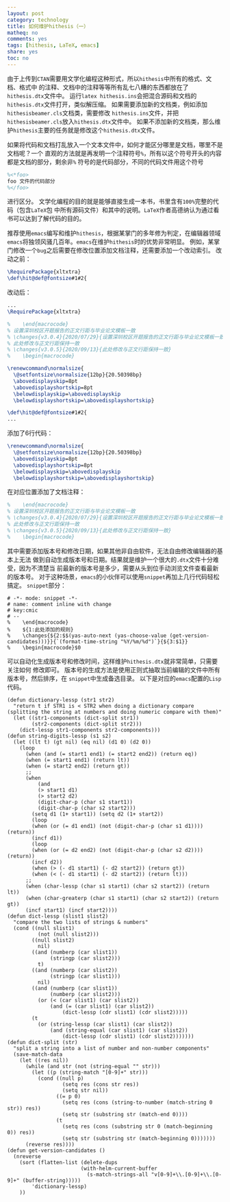 ```yaml
---
layout: post
category: technology
title: 如何维护hithesis（一）
matheq: no
comments: yes
tags: [hithesis, LaTeX, emacs]
share: yes
toc: no
---
```


由于上传到`CTAN`需要用文学化编程这种形式，所以`hithesis`中所有的格式、文档、格式中
的注释、文档中的注释等等所有乱七八糟的东西都放在了`hithesis.dtx`文件中。
运行`latex hithesis.ins`会把混合源码和文档的`hithesis.dtx`文件打开，类似解压缩。
如果需要添加新的文档类，例如添加`hithesisbeamer.cls`文档类，需要修改
`hithesis.ins`文件，并把`hithesisbeamer.cls`放入`hithesis.dtx`文件中。
如果不添加新的文档类，那么维护`hithesis`主要的任务就是修改这个`hithesis.dtx`文件。

如果将代码和文档打乱放入一个文本文件中，如何才能区分哪里是文档，哪里不是文档呢？一个
直观的方法就是再发明一个注释符号`%`，所有以这个符号开头的内容都是文档的部分，剩余非`%`
符号的是代码部分，不同的代码文件用这个符号

```LaTeX
%<*foo>
foo 文件的代码部分
%</foo>
```

进行区分。
文学化编程的目的就是能够直接生成一本书，书里含有`100%`完整的代码（包含`LaTeX`包
中所有源码文件）和其中的说明。`LaTeX`作者高德纳认为通过看书可以达到了解代码的目的。

推荐使用`emacs`编写和维护`hithesis`，根据某掌门的多年修为判定，在编辑器领域
`emacs`将独领风骚几百年。`emacs`在维护`hithesis`时的优势非常明显。
例如，某掌门修改一个`bug`之后需要在修改位置添加文档注释，还需要添加一个改动索引。
改动之前：


```LaTeX
\RequirePackage{xltxtra}
\def\hit@def@fontsize#1#2{
```

改动后：

```LaTeX
...
\RequirePackage{xltxtra}

%    \end{macrocode}
% 设置深圳校区开题报告的正文行距与毕业论文模板一致
% \changes{v3.0.4}{2020/07/29}{设置深圳校区开题报告的正文行距与毕业论文模板一致}
% 此处修改与正文行距保持一致
% \changes{v3.0.5}{2020/09/13}{此处修改与正文行距保持一致}
%    \begin{macrocode}

\renewcommand\normalsize{
  \@setfontsize\normalsize{12bp}{20.50398bp}
  \abovedisplayskip=8pt
  \abovedisplayshortskip=8pt
  \belowdisplayskip=\abovedisplayskip
  \belowdisplayshortskip=\abovedisplayshortskip}

\def\hit@def@fontsize#1#2{
...
```

添加了6行代码：

```LaTeX
\renewcommand\normalsize{
  \@setfontsize\normalsize{12bp}{20.50398bp}
  \abovedisplayskip=8pt
  \abovedisplayshortskip=8pt
  \belowdisplayskip=\abovedisplayskip
  \belowdisplayshortskip=\abovedisplayshortskip}
```

在对应位置添加了文档注释：

```LaTeX
%    \end{macrocode}
% 设置深圳校区开题报告的正文行距与毕业论文模板一致
% \changes{v3.0.4}{2020/07/29}{设置深圳校区开题报告的正文行距与毕业论文模板一致}
% 此处修改与正文行距保持一致
% \changes{v3.0.5}{2020/09/13}{此处修改与正文行距保持一致}
%    \begin{macrocode}
```

其中需要添加版本号和修改日期，如果其他非自由软件，无法自由修改编辑器的基本上无法
做到自动生成版本号和日期。结果就是维护一个很大的`.dtx`文件十分难受，因为不清楚当
前最新的版本号是多少，需要从头到位手动浏览文件查看最新的版本号。
对于这种场景，`emacs`的小伙伴可以使用`snippet`再加上几行代码轻松搞定。
`snippet`部分：

```
# -*- mode: snippet -*-
# name: comment inline with change
# key:cmic
# --
%    \end{macrocode}
%    ${1:此处添加的规则}
%    \changes{${2:$$(yas-auto-next (yas-choose-value (get-version-candidates)))}}{`(format-time-string "%Y/%m/%d")`}{${3:$1}}
%    \begin{macrocode}$0
```

可以自动化生成版本号和修改时间，这样维护`hithesis.dtx`就非常简单，只需要关注如何
修改即可。
版本号的生成方法是使用正则式抽取当前编辑的文件中所有版本号，然后排序，在
`snippet`中生成备选目录。
以下是对应的`emacs`配置的`Lisp`代码。

```Lisp
(defun dictionary-lessp (str1 str2)
  "return t if STR1 is < STR2 when doing a dictionary compare
(splitting the string at numbers and doing numeric compare with them)"
  (let ((str1-components (dict-split str1))
        (str2-components (dict-split str2)))
    (dict-lessp str1-components str2-components)))
(defun string-digits-lessp (s1 s2)
  (let ((lt t) (gt nil) (eq nil) (d1 0) (d2 0))
    (loop
      (when (and (= start1 end1) (= start2 end2)) (return eq))
      (when (= start1 end1) (return lt))
      (when (= start2 end2) (return gt))
      ;;
      (when
          (and
          (> start1 d1)
          (> start2 d2)
          (digit-char-p (char s1 start1))
          (digit-char-p (char s2 start2)))
        (setq d1 (1+ start1)) (setq d2 (1+ start2))
        (loop
        (when (or (= d1 end1) (not (digit-char-p (char s1 d1)))) (return))
        (incf d1))
        (loop
        (when (or (= d2 end2) (not (digit-char-p (char s2 d2)))) (return))
        (incf d2))
        (when (> (- d1 start1) (- d2 start2)) (return gt))
        (when (< (- d1 start1) (- d2 start2)) (return lt)))
      ;;
      (when (char-lessp (char s1 start1) (char s2 start2)) (return lt))
      (when (char-greaterp (char s1 start1) (char s2 start2)) (return gt))
      (incf start1) (incf start2))))
(defun dict-lessp (slist1 slist2)
  "compare the two lists of strings & numbers"
  (cond ((null slist1)
          (not (null slist2)))
        ((null slist2)
          nil)
        ((and (numberp (car slist1))
              (stringp (car slist2)))
          t)
        ((and (numberp (car slist2))
              (stringp (car slist1)))
          nil)
        ((and (numberp (car slist1))
              (numberp (car slist2)))
          (or (< (car slist1) (car slist2))
              (and (= (car slist1) (car slist2))
                  (dict-lessp (cdr slist1) (cdr slist2)))))
        (t
          (or (string-lessp (car slist1) (car slist2))
              (and (string-equal (car slist1) (car slist2))
                  (dict-lessp (cdr slist1) (cdr slist2)))))))
(defun dict-split (str)
  "split a string into a list of number and non-number components"
  (save-match-data
    (let ((res nil))
      (while (and str (not (string-equal "" str)))
        (let ((p (string-match "[0-9]+" str)))
          (cond ((null p)
                  (setq res (cons str res))
                  (setq str nil))
                ((= p 0)
                  (setq res (cons (string-to-number (match-string 0 str)) res))
                  (setq str (substring str (match-end 0))))
                (t
                  (setq res (cons (substring str 0 (match-beginning 0)) res))
                  (setq str (substring str (match-beginning 0)))))))
      (reverse res))))
(defun get-version-candidates ()
  (nreverse
    (sort (flatten-list (delete-dups
                        (with-helm-current-buffer
                          (s-match-strings-all "v[0-9]+\\.[0-9]+\\.[0-9]+" (buffer-string)))))
        'dictionary-lessp)
    ))
```
